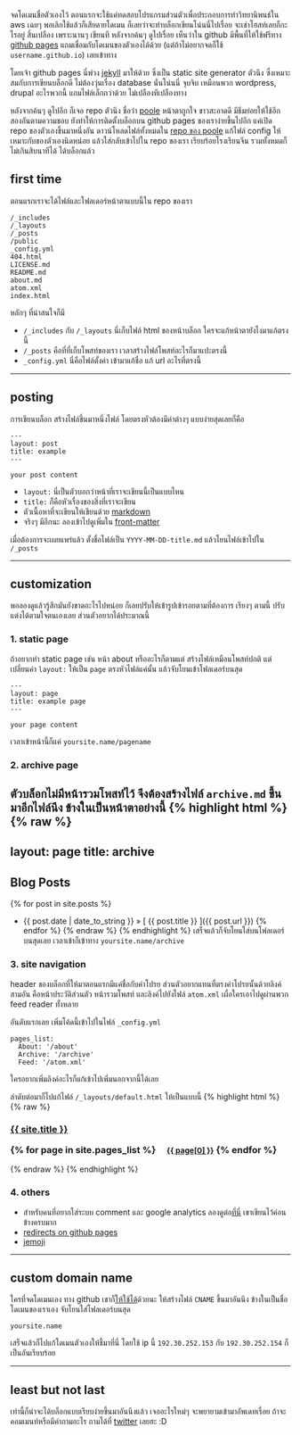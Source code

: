 จดโดเมนชื่อตัวเองไว้ ตอนแรกจะใช้แค่ทดสอบโปรแกรมส่วนตัวเพื่อประกอบการทำวิทยานิพนธ์ใน aws เฉยๆ พอเลิกใช้แล้วก็เสียดายโดเมน ก็เลยว่าจะทำบล็อกเขียนโน่นนี่ไปเรื่อย จะเช่าโฮสท์เลยก็กะไรอยู่ สิ้นเปลือง เพราะนานๆ เขียนที หลังจากค้นๆ ดูไปเรื่อย เห็นว่าใน github มีพื้นที่ให้ใช้ฟรีทาง [github pages](https://pages.github.com) แถมเชื่อมกับโดเมนของตัวเองได้ด้วย (แต่ถ้าไม่อยากจดก็ใช้ `username.github.io`) เลยเข้าทาง

โดยเจ้า github pages นี่พ่วง [jekyll](http://jekyllrb.com) มาให้ด้วย ซึ่งเป็น static site generator ตัวนึง ซึ่งเหมาะสมกับการเขียนบล็อกดี ไม่ต้องวุ่นเรื่อง database นั่นโน่นนี่ จุบจิบ เหมือนพวก wordpress, drupal อะไรพวกนี้ แถมไฟล์เล็กกว่าด้วย ไม่เปลืองทีเปลืองทาง

หลังจากค้นๆ ดูไปอีก ก็เจอ repo ตัวนึง ชื่อว่า [poole](http://getpoole.com) หน้าตาถูกใจ ขาวสะอาดดี มีธีมย่อยให้ใช้อีกสองอันตามความชอบ ยังทำให้การติดตั้งบล็อกบน github pages ของเราง่ายขึ้นไปอีก แค่เปิด repo ของตัวเองขึ้นมาหนึ่งอัน ดาวน์โหลดไฟล์ทั้งหมดใน [repo ของ poole](https://github.com/poole/poole/) แก้ไฟล์ config ให้เหมาะกับของตัวเองนิดหน่อย แล้วใส่กลับเข้าไปใน repo ของเรา เรียบร้อยโรงเรียนจีน รวมทั้งหมดก็ไม่เกินสิบนาทีได้ ได้บล็อกแล้ว

## first time

ตอนแรกเราจะได้ไฟล์และโฟลเดอร์หน้าตาแบบนี้ใน repo ของเรา

```
/_includes
/_layouts
/_posts
/public
_config.yml
404.html
LICENSE.md
README.md
about.md
atom.xml
index.html

```

หลักๆ ที่น่าสนใจก็มี

* `/_includes` กับ `/_layouts` นี่เก็บไฟล์ html ของหน้าบล็อก ใครจะแก้หน้าตายังไงมาแก้ตรงนี้
* `/_posts` คือที่ที่เก็บโพสท์ของเรา เวลาสร้างไฟล์โพสท์อะไรก็มาแปะตรงนี้
* `_config.yml` นี่คือไฟล์ตั้งค่า เข้ามาแก้ชื่อ แก้ url อะไรที่ตรงนี้

---

## posting

การเขียนบล็อก สร้างไฟล์ขึ้นมาหนึ่งไฟล์ โดยตรงหัวต้องมีค่าต่างๆ แบบง่ายสุดเลยก็คือ

```
---
layout: post
title: example
---

your post content
```

* `layout:` นี่เป็นตัวบอกว่าหน้าที่เราจะเขียนนี้เป็นแบบไหน
* `title:` ก็คือหัวเรื่องของสิ่งที่เราจะเขียน
* ตัวเนื้อหาที่จะเขียนให้เขียนด้วย [markdown](http://daringfireball.net/projects/markdown/)
* จริงๆ มีอีกนะ ลองเข้าไปดูเพิ่มใน [front-matter](http://jekyllrb.com/docs/frontmatter/)

เมื่อต้องการจะเผยแพร่แล้ว ตั้งชื่อไฟล์เป็น `YYYY-MM-DD-title.md` แล้วโยนไฟล์เข้าไปใน `/_posts`

---

## customization
พอลองดูแล้วรู้สึกมันยังขาดอะไรไปหน่อย ก็เลยปรับให้เข้ารูปเข้ารอยตามที่ต้องการ เรียงๆ ตามนี้ ปรับแต่งได้ตามใจตนเองเลย ส่วนตัวอยากได้ประมาณนี้

### 1. static page

ถ้าอยากทำ static page เช่น หน้า about หรืออะไรก็ตามแต่ สร้างไฟล์เหมือนโพสท์ปกติ แต่เปลี่ยนค่า `layout:` ให้เป็น `page` ตรงหัวไฟล์แค่นั้น แล้วจับโยนเข้าโฟลเดอร์บนสุด

```
---
layout: page
title: example page
---

your page content
```

เวลาเข้าหน้านี้ก็แค่ `yoursite.name/pagename`

### 2. archive page

ตัวบล็อกไม่มีหน้ารวมโพสท์ไว้ จึงต้องสร้างไฟล์ `archive.md` ขึ้นมาอีกไฟล์นึง ข้างในเป็นหน้าตาอย่างนี้
{% highlight html %}
{% raw %}
---
layout: page
title: archive
---

## Blog Posts

{% for post in site.posts %}
  * {{ post.date | date_to_string }} &raquo; [ {{ post.title }} ]({{ post.url }})
{% endfor %}
{% endraw %}
{% endhighlight %}
เสร็จแล้วก็จับโยนใส่บนโฟลเดอร์บนสุดเลย เวลาเข้าก็เข้าทาง `yoursite.name/archive`


### 3. site navigation

header ของบล็อกที่ให้มาตอนแรกมีแค่ชื่อกับคำโปรย ส่วนตัวอยากแทนที่ตรงคำโปรยนั้นด้วยลิงค์สามอัน คือหน้าประวัติส่วนตัว หน้ารวมโพสท์ และลิงค์ไปยังไฟล์ `atom.xml` เผื่อใครเอาไปดูผ่านพวก feed reader ทั้งหลาย

อันดับแรกเลย เพิ่มโค้ดนี้เข้าไปในไฟล์ `_config.yml`

```
pages_list:
  About: '/about'
  Archive: '/archive'
  Feed: '/atom.xml'

```

ใครอยากเพิ่มลิงค์อะไรก็แก้เข้าไปเพิ่มนอกจากนี้ได้เลย

ลำดับต่อมาก็ไปแก้ไฟล์ `/_layouts/default.html` ให้เป็นแบบนี้
{% highlight html %}
{% raw %}
<h3 class="masthead-title">
<a href="/" title="Home">{{ site.title }}</a>

{% for page in site.pages_list %}
  &nbsp;&nbsp;&nbsp;
  <small><a href="{{ page[1]  }}">{{ page[0] }}</a></small>
{% endfor %}
</h3>
{% endraw %}
{% endhighlight %}

### 4. others

* สำหรับคนที่อยากใส่ระบบ comment และ google analytics ลองดูต่อ[ที่นี่](http://joshualande.com/jekyll-github-pages-poole/) เขาเขียนไว้ค่อนข้างครบมาก
* [redirects on github pages](https://help.github.com/articles/redirects-on-github-pages)
* [jemoji](https://help.github.com/articles/emoji-on-github-pages)

---

## custom domain name

ใครที่จดโดเมนเอง ทาง github เขาก็[ให้ใช้ได้](https://help.github.com/articles/setting-up-a-custom-domain-with-github-pages)ด้วยนะ ให้สร้างไฟล์ `CNAME` ขึ้นมาอันนึง ข้างในเป็นชื่อโดเมนของเราเอง จับโยนใส่โฟลเดอร์บนสุด

```
yoursite.name
```
เสร็จแล้วก็ไปแก้โดเมนตัวเองให้ชี้มาที่นี่ โดยใช้ ip นี้ `192.30.252.153` กับ `192.30.252.154` ก็เป็นอันเรียบร้อย

---

## least but not last

เท่านี้ก็น่าจะได้บล็อกแบบเรียบง่ายขึ้นมาอันนึงแล้ว เจออะไรใหม่ๆ จะพยายามเข้ามาอัพเดทเรื่อย ถ้าจะคอมเมนท์หรือมีคำถามอะไร ถามได้ที่ [twitter](http://twitter.com/wuttinan) เลยฮะ :D
